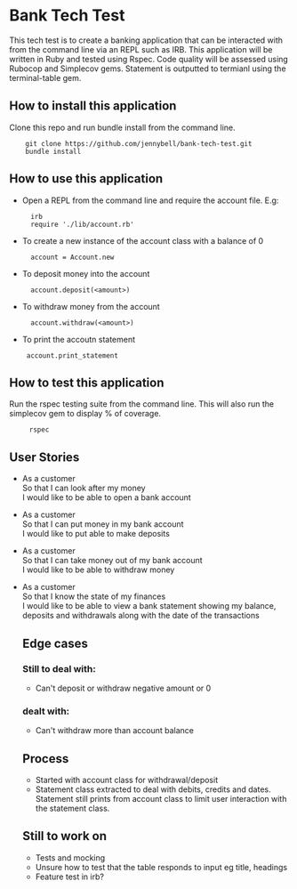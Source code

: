 # Bank Tech Test

This tech test is to create a banking application that can be interacted with from the command line via an REPL such as IRB. This application will be written in Ruby and tested using Rspec. Code quality will be assessed using Rubocop and Simplecov gems. Statement is outputted to termianl using the terminal-table gem.

## How to install this application

Clone this repo and run bundle install from the command line. 

        git clone https://github.com/jennybell/bank-tech-test.git
        bundle install

 ## How to use this application

- Open a REPL from the command line and require the account file. E.g:

        irb
        require './lib/account.rb'

- To create a new instance of the account class with a balance of 0

        account = Account.new

- To deposit money into the account

        account.deposit(<amount>)

- To withdraw money from the account

        account.withdraw(<amount>)

 - To print the accoutn statement

        account.print_statement       

## How to test this application

Run the rspec testing suite from the command line. This will also run the simplecov gem to display % of coverage.

         rspec

  

## User Stories

- As a customer  
  So that I can look after my money  
  I would like to be able to open a bank account

- As a customer  
  So that I can put money in my bank account  
  I would like to put able to make deposits  

- As a customer  
  So that I can take money out of my bank account  
  I would like to be able to withdraw money

- As a customer  
  So that I know the state of my finances  
  I would like to be able to view a bank statement showing my balance, deposits and withdrawals along with the date of the transactions

  ## Edge cases

  ### Still to deal with:

  
  - Can't deposit or withdraw negative amount or 0

  ### dealt with:
  
  - Can't withdraw more than account balance

  ## Process

  - Started with account class for withdrawal/deposit
  - Statement class extracted to deal with debits, credits and dates. Statement still prints from account class to limit user interaction with the statement class.

  ## Still to work on

  - Tests and mocking
  - Unsure how to test that the table responds to input eg title, headings
  - Feature test in irb?